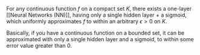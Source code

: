 For any continuous function $f$ on a compact set $K$, there exists a one-layer [[Neural Networks (NN)]], having only a single hidden layer + a sigmoid, which uniformly approximates $f$ to within an arbitrary $\epsilon > 0$ on $K$.

Basically, if you have a continuous function on a bounded set, it can be approximated with only a single hidden layer and a sigmoid, to within some error value greater than 0.